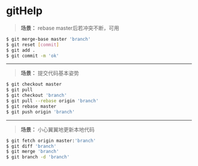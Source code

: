 gitHelp
=======

>**场景：** rebase master后若冲突不断，可用

```bash
$ git merge-base master 'branch'
$ git reset [commit]
$ git add .
$ git commit -m 'ok'
```


---


>**场景：** 提交代码基本姿势

```bash
$ git checkout master 
$ git pull
$ git checkout 'branch'
$ git pull --rebase origin 'branch'
$ git rebase master
$ git push origin 'branch'
```

---


>**场景：** 小心翼翼地更新本地代码

```bash
$ git fetch origin master:'branch'
$ git diff 'branch'
$ git merge 'branch'
$ git branch -d 'branch'
```

